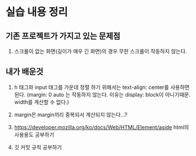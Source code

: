 # 실습 내용 정리

## 기존 프로젝트가 가지고 있는 문제점

1. 스크롤이 없는 화면(길이가 매우 긴 화면)의 경우 무한 스크롤이 작동하지 않는다.

## 내가 배운것

1. h 태그와 input 태그를 가운데 정렬 하기 위해서는 text-align: center를 사용하면 된다.
  (margin: 0 auto 는 작동하지 않는다. 이유는 display: block이 아니기때문. width를 계산할 수 없다.)

2. margin은 margin끼리 중복되서 계산되지 않는다...?

3. https://developer.mozilla.org/ko/docs/Web/HTML/Element/aside html의 사용용도 공부하기

4. 깃 커밋 규칙 공부하기
